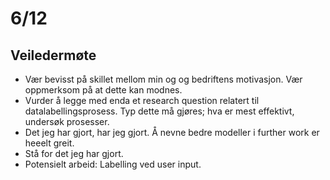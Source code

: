 # 6/12
## Veiledermøte
- Vær bevisst på skillet mellom min og og bedriftens motivasjon. Vær oppmerksom på at dette kan modnes.
- Vurder å legge med enda et research question relatert til datalabellingsprosess. Typ dette må gjøres; hva er mest effektivt, undersøk prosesser.
- Det jeg har gjort, har jeg gjort. Å nevne bedre modeller i further work er heeelt greit.
- Stå for det jeg har gjort.
- Potensielt arbeid: Labelling ved user input.